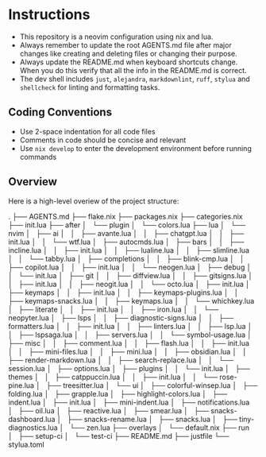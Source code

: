 # Instructions

- This repository is a neovim configuration using nix and lua.
- Always remember to update the root AGENTS.md file after major changes like creating and deleting files or changing their purpose.
- Always update the README.md when keyboard shortcuts change. When you do this verify that all the info in the README.md is correct.
- The dev shell includes `just`, `alejandra`, `markdownlint`, `ruff`, `stylua` and `shellcheck` for linting and formatting tasks.

## Coding Conventions

- Use 2-space indentation for all code files
- Comments in code should be concise and relevant
- Use `nix develop` to enter the development environment before running commands

## Overview

Here is a high-level overiew of the project structure:

.
├── AGENTS.md
├── flake.nix
├── packages.nix
├── categories.nix
├── init.lua
├── after
│   └── plugin
│   └── colors.lua
├── lua
│   └── nvim
│   ├── ai
│   │   ├── avante.lua
│   │   ├── chatgpt.lua
│   │   ├── init.lua
│   │   └── wtf.lua
│   ├── autocmds.lua
│   ├── bars
│   │   ├── incline.lua
│   │   ├── init.lua
│   │   ├── lualine.lua
│   │   ├── slimline.lua
│   │   └── tabby.lua
│   ├── completions
│   │   ├── blink-cmp.lua
│   │   ├── copilot.lua
│   │   ├── init.lua
│   │   └── neogen.lua
│   ├── debug
│   │   └── init.lua
│   ├── git
│   │   ├── diffview.lua
│   │   ├── gitsigns.lua
│   │   ├── init.lua
│   │   ├── neogit.lua
│   │   └── octo.lua
│   ├── init.lua
│   ├── keymaps
│   │   ├── init.lua
│   │   ├── keymaps-plugins.lua
│   │   ├── keymaps-snacks.lua
│   │   ├── keymaps.lua
│   │   └── whichkey.lua
│   ├── literate
│   │   ├── init.lua
│   │   ├── iron.lua
│   │   └── neopyter.lua
│   ├── lsps
│   │   ├── diagnostic-signs.lua
│   │   ├── formatters.lua
│   │   ├── init.lua
│   │   ├── linters.lua
│   │   ├── lsp.lua
│   │   ├── lspsaga.lua
│   │   ├── servers.lua
│   │   └── symbol-usage.lua
│   ├── misc
│   │   ├── comment.lua
│   │   ├── flash.lua
│   │   ├── init.lua
│   │   ├── mini-files.lua
│   │   ├── mini.lua
│   │   ├── obsidian.lua
│   │   ├── render-markdown.lua
│   │   ├── search-replace.lua
│   │   └── session.lua
│   ├── options.lua
│   ├── plugins
│   │   └── init.lua
│   ├── themes
│   │   ├── catppuccin.lua
│   │   ├── init.lua
│   │   └── rose-pine.lua
│   ├── treesitter.lua
│   └── ui
│   ├── colorful-winsep.lua
│   ├── folding.lua
│   ├── grapple.lua
│   ├── highlight-colors.lua
│   ├── indent.lua
│   ├── init.lua
│   ├── mini-indent.lua
│   ├── notifications.lua
│   ├── oil.lua
│   ├── reactive.lua
│   ├── smear.lua
│   ├── snacks-dashboard.lua
│   ├── snacks-rename.lua
│   ├── snacks.lua
│   ├── tiny-diagnostics.lua
│   └── zen.lua
├── overlays
│   └── default.nix
├── run
│   ├── setup-ci
│   └── test-ci
├── README.md
├── justfile
└── stylua.toml
